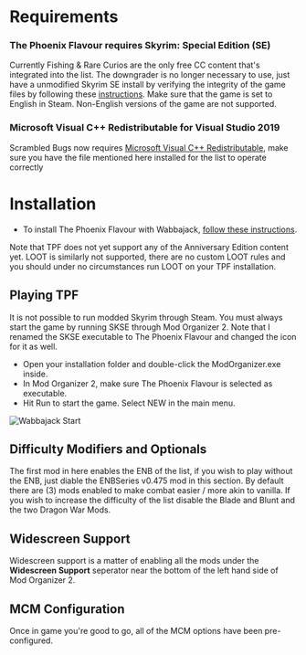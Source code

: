 # Requirements
### The Phoenix Flavour requires Skyrim: Special Edition (SE)

Currently Fishing & Rare Curios are the only free CC content that's integrated into the list. The downgrader is no longer necessary to use, just have a unmodified Skyrim SE install by verifying the integrity of the game files by following these [instructions](https://help.steampowered.com/en/faqs/view/0C48-FCBD-DA71-93EB). Make sure that the game is set to English in Steam. Non-English versions of the game are not supported.

### Microsoft Visual C++ Redistributable for Visual Studio 2019

Scrambled Bugs now requires [Microsoft Visual C++ Redistributable](https://aka.ms/vs/17/release/vc_redist.x64.exe), make sure you have the file mentioned here installed for the list to operate correctly


# Installation
- To install The Phoenix Flavour with Wabbajack, [follow these instructions](https://github.com/Codygits/TPF-Updates/blob/main/List%20Installation.md).

Note that TPF does not yet support any of the Anniversary Edition content yet. LOOT is similarly not supported, there are no custom LOOT rules and you should under no circumstances run LOOT on your TPF installation.

## Playing TPF

It is not possible to run modded Skyrim through Steam. You must always start the game by running SKSE through Mod Organizer 2. Note that I renamed the SKSE executable to The Phoenix Flavour and changed the icon for it as well.

- Open your installation folder and double-click the ModOrganizer.exe inside.
- In Mod Organizer 2, make sure The Phoenix Flavour is selected as executable.
- Hit Run to start the game. Select NEW in the main menu.

![Wabbajack Start](https://user-images.githubusercontent.com/20106025/141523222-8bb2ce9b-1b67-451f-b4ee-07fb83c71975.png)

## Difficulty Modifiers and Optionals 
The first mod in here enables the ENB of the list, if you wish to play without the ENB, just diable the ENBSeries v0.475 mod in this section.
By default there are (3) mods enabled to make combat easier / more akin to vanilla. If you wish to increase the difficulty of the list disable the Blade and Blunt and the two Dragon War Mods. 

## Widescreen Support
Widescreen support is a matter of enabling all the mods under the **Widescreen Support** seperator near the bottom of the left hand side of Mod Organizer 2.

## MCM Configuration

Once in game you're good to go, all of the MCM options have been pre-configured.

